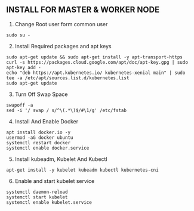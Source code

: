 ## INSTALL FOR MASTER & WORKER NODE


1. Change Root user form common user

```
sudo su -
```

2. Install Required packages and apt keys

```
sudo apt-get update && sudo apt-get install -y apt-transport-https
curl -s https://packages.cloud.google.com/apt/doc/apt-key.gpg | sudo apt-key add -
echo "deb https://apt.kubernetes.io/ kubernetes-xenial main" | sudo tee -a /etc/apt/sources.list.d/kubernetes.list
sudo apt-get update
```

3. Turn Off Swap Space

```
swapoff -a
sed -i '/ swap / s/^\(.*\)$/#\1/g' /etc/fstab
```

4. Install And Enable Docker

```
apt install docker.io -y
usermod -aG docker ubuntu
systemctl restart docker
systemctl enable docker.service
```

5. Install kubeadm, Kubelet And Kubectl

```
apt-get install -y kubelet kubeadm kubectl kubernetes-cni
```

6. Enable and start kubelet service

```
systemctl daemon-reload
systemctl start kubelet
systemctl enable kubelet.service
```

